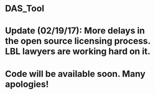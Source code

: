 # DAS_Tool

# Update (02/19/17): More delays in the open source licensing process. LBL lawyers are working hard on it.
# Code will be available soon. Many apologies!

